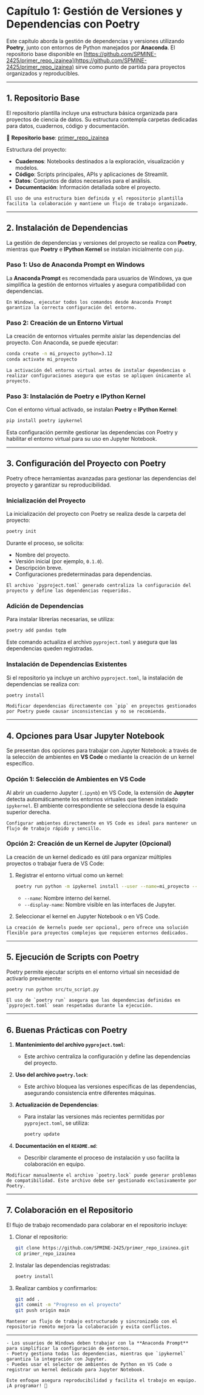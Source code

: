 # Capítulo 1: Gestión de Versiones y Dependencias con Poetry

Este capítulo aborda la gestión de dependencias y versiones utilizando **Poetry**, junto con entornos de Python manejados por **Anaconda**. El repositorio base disponible en [https://github.com/SPMINE-2425/primer_repo_izainea](https://github.com/SPMINE-2425/primer_repo_izainea) sirve como punto de partida para proyectos organizados y reproducibles.

---

## **1. Repositorio Base**

El repositorio plantilla incluye una estructura básica organizada para proyectos de ciencia de datos. Su estructura contempla carpetas dedicadas para datos, cuadernos, código y documentación.

🔗 **Repositorio base**: [primer_repo_izainea](https://github.com/SPMINE-2425/primer_repo_izainea)

Estructura del proyecto:
- **Cuadernos**: Notebooks destinados a la exploración, visualización y modelos.
- **Código**: Scripts principales, APIs y aplicaciones de Streamlit.
- **Datos**: Conjuntos de datos necesarios para el análisis.
- **Documentación**: Información detallada sobre el proyecto.

```{important}
El uso de una estructura bien definida y el repositorio plantilla facilita la colaboración y mantiene un flujo de trabajo organizado.
```

---

## **2. Instalación de Dependencias**

La gestión de dependencias y versiones del proyecto se realiza con **Poetry**, mientras que **Poetry** e **IPython Kernel** se instalan inicialmente con `pip`.

### **Paso 1: Uso de Anaconda Prompt en Windows**
La **Anaconda Prompt** es recomendada para usuarios de Windows, ya que simplifica la gestión de entornos virtuales y asegura compatibilidad con dependencias.

```{tip}
En Windows, ejecutar todos los comandos desde Anaconda Prompt garantiza la correcta configuración del entorno.
```

### **Paso 2: Creación de un Entorno Virtual**
La creación de entornos virtuales permite aislar las dependencias del proyecto. Con Anaconda, se puede ejecutar:
```bash
conda create -n mi_proyecto python=3.12
conda activate mi_proyecto
```

```{caution}
La activación del entorno virtual antes de instalar dependencias o realizar configuraciones asegura que estas se apliquen únicamente al proyecto.
```

### **Paso 3: Instalación de Poetry e IPython Kernel**
Con el entorno virtual activado, se instalan **Poetry** e **IPython Kernel**:
```bash
pip install poetry ipykernel
```

Esta configuración permite gestionar las dependencias con Poetry y habilitar el entorno virtual para su uso en Jupyter Notebook.

---

## **3. Configuración del Proyecto con Poetry**

Poetry ofrece herramientas avanzadas para gestionar las dependencias del proyecto y garantizar su reproducibilidad.

### **Inicialización del Proyecto**
La inicialización del proyecto con Poetry se realiza desde la carpeta del proyecto:
```bash
poetry init
```

Durante el proceso, se solicita:
- Nombre del proyecto.
- Versión inicial (por ejemplo, `0.1.0`).
- Descripción breve.
- Configuraciones predeterminadas para dependencias.

```{important}
El archivo `pyproject.toml` generado centraliza la configuración del proyecto y define las dependencias requeridas.
```

### **Adición de Dependencias**
Para instalar librerías necesarias, se utiliza:
```bash
poetry add pandas tqdm
```

Este comando actualiza el archivo `pyproject.toml` y asegura que las dependencias queden registradas.

### **Instalación de Dependencias Existentes**
Si el repositorio ya incluye un archivo `pyproject.toml`, la instalación de dependencias se realiza con:
```bash
poetry install
```

```{danger}
Modificar dependencias directamente con `pip` en proyectos gestionados por Poetry puede causar inconsistencias y no se recomienda.
```

---

## **4. Opciones para Usar Jupyter Notebook**

Se presentan dos opciones para trabajar con Jupyter Notebook: a través de la selección de ambientes en **VS Code** o mediante la creación de un kernel específico.

### **Opción 1: Selección de Ambientes en VS Code**
Al abrir un cuaderno Jupyter (`.ipynb`) en VS Code, la extensión de **Jupyter** detecta automáticamente los entornos virtuales que tienen instalado `ipykernel`. El ambiente correspondiente se selecciona desde la esquina superior derecha.

```{tip}
Configurar ambientes directamente en VS Code es ideal para mantener un flujo de trabajo rápido y sencillo.
```

### **Opción 2: Creación de un Kernel de Jupyter (Opcional)**
La creación de un kernel dedicado es útil para organizar múltiples proyectos o trabajar fuera de VS Code:
1. Registrar el entorno virtual como un kernel:
   ```bash
   poetry run python -m ipykernel install --user --name=mi_proyecto --display-name "Python (mi_proyecto)"
   ```
   - `--name`: Nombre interno del kernel.
   - `--display-name`: Nombre visible en las interfaces de Jupyter.

2. Seleccionar el kernel en Jupyter Notebook o en VS Code.

```{caution}
La creación de kernels puede ser opcional, pero ofrece una solución flexible para proyectos complejos que requieren entornos dedicados.
```

---

## **5. Ejecución de Scripts con Poetry**

Poetry permite ejecutar scripts en el entorno virtual sin necesidad de activarlo previamente:
```bash
poetry run python src/tu_script.py
```

```{important}
El uso de `poetry run` asegura que las dependencias definidas en `pyproject.toml` sean respetadas durante la ejecución.
```

---

## **6. Buenas Prácticas con Poetry**

1. **Mantenimiento del archivo `pyproject.toml`**:
   - Este archivo centraliza la configuración y define las dependencias del proyecto.

2. **Uso del archivo `poetry.lock`**:
   - Este archivo bloquea las versiones específicas de las dependencias, asegurando consistencia entre diferentes máquinas.

3. **Actualización de Dependencias**:
   - Para instalar las versiones más recientes permitidas por `pyproject.toml`, se utiliza:
     ```bash
     poetry update
     ```

4. **Documentación en el `README.md`**:
   - Describir claramente el proceso de instalación y uso facilita la colaboración en equipo.

```{danger}
Modificar manualmente el archivo `poetry.lock` puede generar problemas de compatibilidad. Este archivo debe ser gestionado exclusivamente por Poetry.
```

---

## **7. Colaboración en el Repositorio**

El flujo de trabajo recomendado para colaborar en el repositorio incluye:

1. Clonar el repositorio:
   ```bash
   git clone https://github.com/SPMINE-2425/primer_repo_izainea.git
   cd primer_repo_izainea
   ```

2. Instalar las dependencias registradas:
   ```bash
   poetry install
   ```

3. Realizar cambios y confirmarlos:
   ```bash
   git add .
   git commit -m "Progreso en el proyecto"
   git push origin main
   ```

```{tip}
Mantener un flujo de trabajo estructurado y sincronizado con el repositorio remoto mejora la colaboración y evita conflictos.
```

---


```{important} 
- Los usuarios de Windows deben trabajar con la **Anaconda Prompt** para simplificar la configuración de entornos.
- Poetry gestiona todas las dependencias, mientras que `ipykernel` garantiza la integración con Jupyter.
- Puedes usar el selector de ambientes de Python en VS Code o registrar un kernel dedicado para Jupyter Notebook.

Este enfoque asegura reproducibilidad y facilita el trabajo en equipo. ¡A programar! 🚀
```